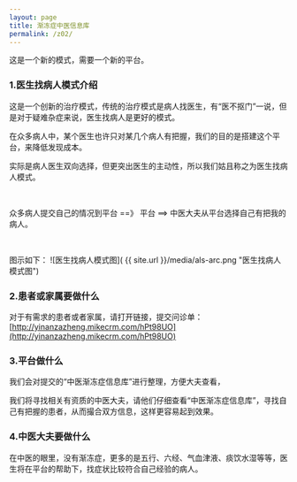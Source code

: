 ```yaml
---
layout: page
title: 渐冻症中医信息库
permalink: /z02/
---
```


这是一个新的模式，需要一个新的平台。

### 1.医生找病人模式介绍

这是一个创新的治疗模式，传统的治疗模式是病人找医生，有“医不抠门”一说，但是对于疑难杂症来说，医生找病人是更好的模式。

在众多病人中，某个医生也许只对某几个病人有把握，我们的目的是搭建这个平台，来降低发现成本。

实际是病人医生双向选择，但更突出医生的主动性，所以我们姑且称之为医生找病人模式。

<br>   

众多病人提交自己的情况到平台 ==》 平台 ==> 中医大夫从平台选择自己有把我的病人。

<br>   

图示如下：
![医生找病人模式图]( {{ site.url }}/media/als-arc.png "医生找病人模式图")



### 2.患者或家属要做什么

对于有需求的患者或者家属，请打开链接，提交问诊单：
[http://yinanzazheng.mikecrm.com/hPt98UO](http://yinanzazheng.mikecrm.com/hPt98UO)


### 3.平台做什么

我们会对提交的“中医渐冻症信息库”进行整理，方便大夫查看，

我们将寻找相关有资质的中医大夫，请他们仔细查看“中医渐冻症信息库”，寻找自己有把握的患者，从而撮合双方信息，这样更容易起到效果。

### 4.中医大夫要做什么
在中医的眼里，没有渐冻症，更多的是五行、六经、气血津液、痰饮水湿等等，医生将在平台的帮助下，找症状比较符合自己经验的病人。


<br/>



